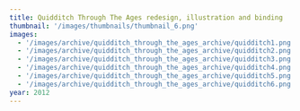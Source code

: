 ```yaml
---
title: Quidditch Through The Ages redesign, illustration and binding
thumbnail: '/images/thumbnails/thumbnail_6.png'
images:
  - '/images/archive/quidditch_through_the_ages_archive/quidditch1.png'
  - '/images/archive/quidditch_through_the_ages_archive/quidditch2.png'
  - '/images/archive/quidditch_through_the_ages_archive/quidditch3.png'
  - '/images/archive/quidditch_through_the_ages_archive/quidditch4.png'
  - '/images/archive/quidditch_through_the_ages_archive/quidditch5.png'
  - '/images/archive/quidditch_through_the_ages_archive/quidditch6.png'
year: 2012
---
```


